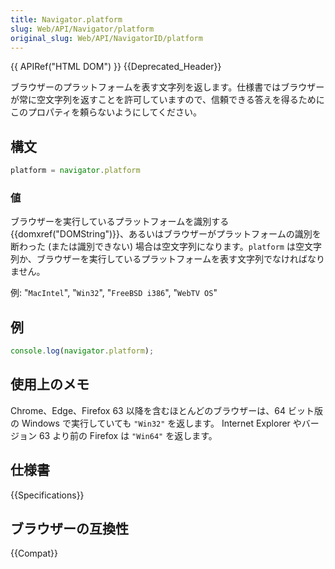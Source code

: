 ```yaml
---
title: Navigator.platform
slug: Web/API/Navigator/platform
original_slug: Web/API/NavigatorID/platform
---
```


{{ APIRef("HTML DOM") }} {{Deprecated_Header}}

ブラウザーのプラットフォームを表す文字列を返します。仕様書ではブラウザーが常に空文字列を返すことを許可していますので、信頼できる答えを得るためにこのプロパティを頼らないようにしてください。

## 構文

```js
platform = navigator.platform
```

### 値

ブラウザーを実行しているプラットフォームを識別する {{domxref("DOMString")}}、あるいはブラウザーがプラットフォームの識別を断わった (または識別できない) 場合は空文字列になります。`platform` は空文字列か、ブラウザーを実行しているプラットフォームを表す文字列でなければなりません。

例: "`MacIntel`", "`Win32`", "`FreeBSD i386`", "`WebTV OS`"

## 例

```js
console.log(navigator.platform);
```

## 使用上のメモ

Chrome、Edge、Firefox 63 以降を含むほとんどのブラウザーは、64 ビット版の Windows で実行していても `"Win32"` を返します。 Internet Explorer やバージョン 63 より前の Firefox は `"Win64"` を返します。

## 仕様書

{{Specifications}}

## ブラウザーの互換性

{{Compat}}

